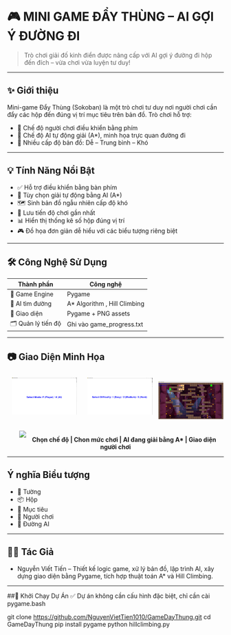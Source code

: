 # 🎮 MINI GAME ĐẨY THÙNG – AI GỢI Ý ĐƯỜNG ĐI

> Trò chơi giải đố kinh điển được nâng cấp với AI gợi ý đường đi hộp đến đích – vừa chơi vừa luyện tư duy!

---

## ✨ Giới thiệu

Mini-game Đẩy Thùng (Sokoban) là một trò chơi tư duy nơi người chơi cần đẩy các hộp đến đúng vị trí mục tiêu trên bản đồ. Trò chơi hỗ trợ:
- 👤 Chế độ người chơi điều khiển bằng phím
- 🤖 Chế độ AI tự động giải (A*), minh họa trực quan đường đi
- 🧩 Nhiều cấp độ bản đồ: Dễ – Trung bình – Khó
---

## 💡 Tính Năng Nổi Bật

- ✅ Hỗ trợ điều khiển bằng bàn phím
- 🔁 Tùy chọn giải tự động bằng AI (A*)
- 🗺️ Sinh bản đồ ngẫu nhiên cấp độ khó
- 💾 Lưu tiến độ chơi gần nhất
- 📊 Hiển thị thống kê số hộp đúng vị trí
- 🎮 Đồ họa đơn giản dễ hiểu với các biểu tượng riêng biệt

---

## 🛠️ Công Nghệ Sử Dụng

| Thành phần         | Công nghệ                    |
|--------------------|------------------------------|
| 👾 Game Engine          | Pygame  |
| 🧠 AI tìm đường      | A* Algorithm , Hill Climbing |
| 🌄 Giao diện    | Pygame + PNG assets  |
| 🗂️ Quản lý tiến độ | Ghi vào game_progress.txt  |

---

## 📷 Giao Diện Minh Họa

<p align="center"> 
  <img src="assets/ChonCheDo.png" width="30%" style="margin:10px;"> 
  <img src="assets/ChonMucChoi.png" width="30%" style="margin:10px;"> 
  <img src="assets/GiaoDienAI.png" width="30%"> </p> <p align="center"> 
  <img src="assets/GiaoDienChinh" width="30%" style="margin:10px;"> 
  <strong>Chọn chế độ | Chon mức chơi | AI đang giải bằng A* | Giao diện người chơi</strong> 
</p>

---
## Ý nghĩa	Biểu tượng
- 🧱 Tường	
- 📦 Hộp	
- 🎯 Mục tiêu	
- 🍄 Người chơi	
- 🐾 Đường AI
---
## 👨‍💻 Tác Giả
- Nguyễn Viết Tiến – Thiết kế logic game, xử lý bản đồ, lập trình AI, xây dựng giao diện bằng Pygame, tích hợp thuật toán A* và Hill Climbing.
---


##🚀 Khởi Chạy Dự Án
✅ Dự án không cần cấu hình đặc biệt, chỉ cần cài pygame.bash

git clone https://github.com/NguyenVietTien1010/GameDayThung.git
cd GameDayThung
pip install pygame
python hillclimbing.py
